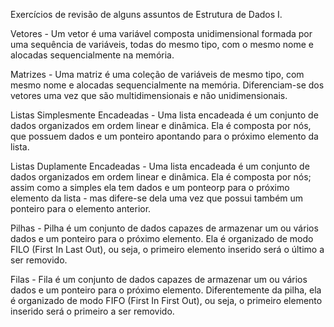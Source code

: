 Exercícios de revisão de alguns assuntos de Estrutura de Dados I.

Vetores - Um vetor é uma variável composta unidimensional formada por uma sequência de variáveis, todas do mesmo tipo, com o mesmo nome e alocadas sequencialmente na memória.

Matrizes - Uma matriz é uma coleção de variáveis de mesmo tipo, com mesmo nome e alocadas sequencialmente na memória. Diferenciam-se dos vetores uma vez que são multidimensionais e não unidimensionais.

Listas Simplesmente Encadeadas - Uma lista encadeada é um conjunto de dados organizados em ordem linear e dinâmica. Ela é composta por nós, que possuem dados e um ponteiro apontando para o próximo elemento da lista.

Listas Duplamente Encadeadas - Uma lista encadeada é um conjunto de dados organizados em ordem linear e dinâmica. Ela é composta por nós; assim como a simples ela tem dados e um ponteorp para o próximo elemento da lista - mas difere-se dela uma vez que possui também um ponteiro para o elemento anterior.

Pilhas - Pilha é um conjunto de dados capazes de armazenar um ou vários dados e um ponteiro para o próximo elemento. Ela é organizado de modo FILO (First In Last Out), ou seja, o primeiro elemento inserido será o último a ser removido. 

Filas - Fila é um conjunto de dados capazes de armazenar um ou vários dados e um ponteiro para o próximo elemento. Diferentemente da pilha, ela é organizado de modo FIFO (First In First Out), ou seja, o primeiro elemento inserido será o primeiro a ser removido.
